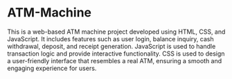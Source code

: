 # ATM-Machine

This is a web-based ATM machine project developed using HTML, CSS, and JavaScript. It includes features such as user login, balance inquiry, cash withdrawal, deposit, and receipt generation. JavaScript is used to handle transaction logic and provide interactive functionality. CSS is used to design a user-friendly interface that resembles a real ATM, ensuring a smooth and engaging experience for users.
